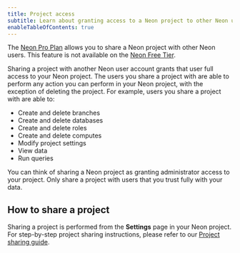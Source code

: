 ```yaml
---
title: Project access
subtitle: Learn about granting access to a Neon project to other Neon user accounts
enableTableOfContents: true
---
```


The [Neon Pro Plan](/docs/introduction/pro-plan) allows you to share a Neon project with other Neon users. This feature is not available on the [Neon Free Tier](/docs/introduction/free-tier).

Sharing a project with another Neon user account grants that user full access to your Neon project. The users you share a project with are able to perform any action you can perform in your Neon project, with the exception of deleting the project. For example, users you share a project with are able to:

- Create and delete branches
- Create and delete databases
- Create and delete roles
- Create and delete computes
- Modify project settings
- View data
- Run queries

You can think of sharing a Neon project as granting administrator access to your project. Only share a project with users that you trust fully with your data.

## How to share a project

Sharing a project is performed from the **Settings** page in your Neon project. For step-by-step project sharing instructions, please refer to our [Project sharing guide](/docs/guides/project-sharing-guide).

